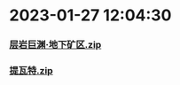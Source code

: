 # 2023-01-27 12:04:30

### [层岩巨渊·地下矿区.zip](https://raw.githubusercontent.com/Sam5440/Genshin_Impact_Teleport_Files/main/Genshin_Impact_Teleport/AutoGeneratePoint/Points%28SortByItemKind%29%5Bver3.1-Test%5D%5Bcn-en%5D%5B2022-10-25%5D/TeleportAll%20%5Bv3.1%5D%5B15M-2%5D%5B3M-yoffset%5D%5BCN%5D/%E6%80%AA%E7%89%A9/%E8%97%8F%E9%95%9C%E4%BB%95%E5%A5%B3/%E5%B1%82%E5%B2%A9%E5%B7%A8%E6%B8%8A%C2%B7%E5%9C%B0%E4%B8%8B%E7%9F%BF%E5%8C%BA.zip)

### [提瓦特.zip](https://raw.githubusercontent.com/Sam5440/Genshin_Impact_Teleport_Files/main/Genshin_Impact_Teleport/AutoGeneratePoint/Points%28SortByItemKind%29%5Bver3.1-Test%5D%5Bcn-en%5D%5B2022-10-25%5D/TeleportAll%20%5Bv3.1%5D%5B15M-2%5D%5B3M-yoffset%5D%5BCN%5D/%E6%80%AA%E7%89%A9/%E8%97%8F%E9%95%9C%E4%BB%95%E5%A5%B3/%E6%8F%90%E7%93%A6%E7%89%B9.zip)


